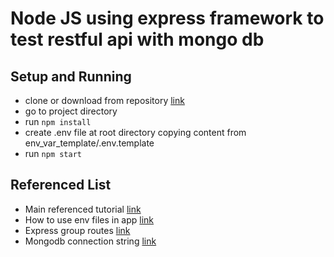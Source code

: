 # Node JS using express framework to test restful api with mongo db

## Setup and Running

- clone or download from repository [link](https://github.com)
- go to project directory
- run `npm install`
- create .env file at root directory copying content from env_var_template/.env.template
- run `npm start`


## Referenced List

- Main referenced tutorial [link](https://www.youtube.com/watch?v=vjf774RKrLc)
- How to use env files in app [link](https://medium.com/the-node-js-collection/making-your-node-js-work-everywhere-with-environment-variables-2da8cdf6e786)
- Express group routes [link](https://stackoverflow.com/questions/38894102/grouping-routes-in-express)
- Mongodb connection string [link](https://docs.mongodb.com/manual/mongo/)
